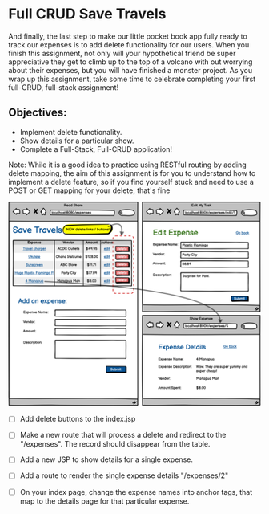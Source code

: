 # Full CRUD Save Travels
And finally, the last step to make our little pocket book app fully ready to track our expenses is to add delete functionality for our users. When you finish this assignment, not only will your hypothetical friend be super appreciative they get to climb up to the top of a volcano with out worrying about their expenses, but you will have finished a monster project. As you wrap up this assignment, take some time to celebrate completing your first full-CRUD, full-stack assignment!


## Objectives:
* Implement delete functionality.
* Show details for a particular show.
* Complete a Full-Stack, Full-CRUD application!  
  
Note: While it is a good idea to practice using RESTful routing by adding delete mapping, the aim of this assignment is for you to understand how to implement a delete feature, so if you find yourself stuck and need to use a POST or GET mapping for your delete, that's fine

![](1640114793__Full%20CRUD%20Save%20Travels.png)

* [ ] Add delete buttons to the index.jsp

* [ ] Make a new route that will process a delete and redirect to the "/expenses". The record should disappear from the table.

* [ ] Add a new JSP to show details for a single expense.

* [ ] Add a route to render the single expense details "/expenses/2"

* [ ] On your index page, change the expense names into anchor tags, that map to the details page for that particular expense.